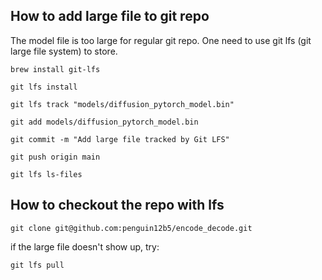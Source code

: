 ## How to add large file to git repo
The model file is too large for regular git repo. One need to use git lfs (git large file system) to store.
```
brew install git-lfs

git lfs install

git lfs track "models/diffusion_pytorch_model.bin"

git add models/diffusion_pytorch_model.bin

git commit -m "Add large file tracked by Git LFS"

git push origin main

git lfs ls-files
```

## How to checkout the repo with lfs
```
git clone git@github.com:penguin12b5/encode_decode.git
```
if the large file doesn't show up, try:
```
git lfs pull
```


